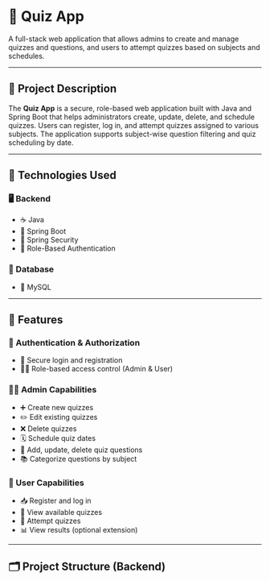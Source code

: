 # 🧠 Quiz App

A full-stack web application that allows admins to create and manage quizzes and questions, and users to attempt quizzes based on subjects and schedules.

---

## 📜 Project Description

The **Quiz App** is a secure, role-based web application built with Java and Spring Boot that helps administrators create, update, delete, and schedule quizzes. Users can register, log in, and attempt quizzes assigned to various subjects. The application supports subject-wise question filtering and quiz scheduling by date.

---

## 🚀 Technologies Used

### 🖥️ Backend
- ☕ Java
- 🌱 Spring Boot
- 🔐 Spring Security
- 👥 Role-Based Authentication

### 💾 Database
- 🐬 MySQL

---

## 🎯 Features

### 👤 Authentication & Authorization
- 🔐 Secure login and registration
- 👮‍♂️ Role-based access control (Admin & User)

### 🧑‍💼 Admin Capabilities
- ➕ Create new quizzes
- ✏️ Edit existing quizzes
- ❌ Delete quizzes
- 🗓️ Schedule quiz dates
- 📄 Add, update, delete quiz questions
- 📚 Categorize questions by subject

### 👥 User Capabilities
- 📥 Register and log in
- 👀 View available quizzes
- 📝 Attempt quizzes
- 📊 View results (optional extension)

---

## 🗂️ Project Structure (Backend)

